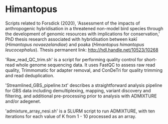 # Himantopus
Scripts related to Forsdick (2020), 'Assessment of the impacts of anthropogenic hybridisation in a threatened non-model bird species through the development of genomic resources with implications for conservation,' PhD thesis research associated with hybridisation between kakī (*Himantopus novaezelandiae*) and poaka (*Himantopus himantopus leucocephalus*).
Thesis permanent link: http://hdl.handle.net/10523/10268

'Raw_read_QC_trim.sh' is a script for performing quality control for short-read whole genome sequencing data. It uses FastQC to assess raw read quality, Trimmomatic for adapter removal, and ConDeTri for quality trimming and read deduplication.

'Streamlined_GBS_pipeline.txt' describes a straightforward analysis pipeline for GBS data including demultiplexing, mapping, variant discovery and filtering, and additional pre-processing prior to analysis with ADMIXTURE and/or adegenet.

'admixture_array_nesi.sh' is a SLURM script to run ADMIXTURE, with ten iterations for each value of K from 1 - 10 processed as an array. 
